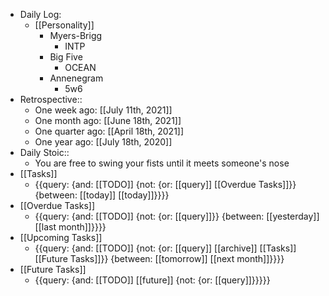 - Daily Log:
    - [[Personality]]
        - Myers-Brigg
            - INTP
        - Big Five
            - OCEAN
        - Annenegram
            - 5w6
- Retrospective::
    - One week ago: [[July 11th, 2021]]
    - One month ago: [[June 18th, 2021]]
    - One quarter ago:  [[April 18th, 2021]]
    - One year ago: [[July 18th, 2020]]
- Daily Stoic::
    - You are free to swing your fists until it meets someone's nose
- [[Tasks]]
    - {{query: {and: [[TODO]] {not: {or: [[query]] [[Overdue Tasks]]}} {between: [[today]] [[today]]}}}}
- [[Overdue Tasks]]
    - {{query: {and: [[TODO]] {not: {or: [[query]]}} {between: [[yesterday]] [[last month]]}}}}
- [[Upcoming Tasks]]
    - {{query: {and: [[TODO]] {not: {or: [[query]] [[archive]] [[Tasks]] [[Future Tasks]]}} {between: [[tomorrow]] [[next month]]}}}}
- [[Future Tasks]]
    - {{query: {and: [[TODO]] [[future]] {not: {or: [[query]]}}}}}
